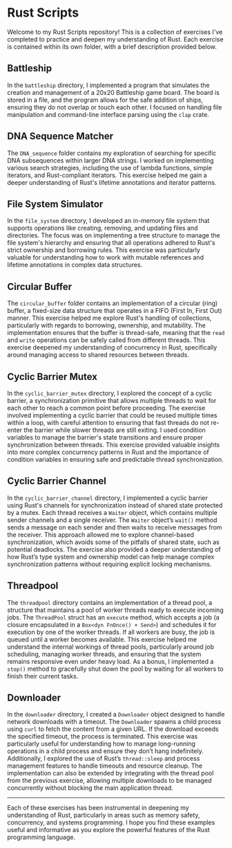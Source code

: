 # Rust Scripts

Welcome to my Rust Scripts repository! This is a collection of exercises I've completed to practice and deepen my understanding of Rust. Each exercise is contained within its own folder, with a brief description provided below.

## Battleship

In the `battleship` directory, I implemented a program that simulates the creation and management of a 20x20 Battleship game board. The board is stored in a file, and the program allows for the safe addition of ships, ensuring they do not overlap or touch each other. I focused on handling file manipulation and command-line interface parsing using the `clap` crate.

## DNA Sequence Matcher

The `DNA_sequence` folder contains my exploration of searching for specific DNA subsequences within larger DNA strings. I worked on implementing various search strategies, including the use of lambda functions, simple iterators, and Rust-compliant iterators. This exercise helped me gain a deeper understanding of Rust's lifetime annotations and iterator patterns.

## File System Simulator

In the `file_system` directory, I developed an in-memory file system that supports operations like creating, removing, and updating files and directories. The focus was on implementing a tree structure to manage the file system's hierarchy and ensuring that all operations adhered to Rust's strict ownership and borrowing rules. This exercise was particularly valuable for understanding how to work with mutable references and lifetime annotations in complex data structures.

## Circular Buffer

The `circular_buffer` folder contains an implementation of a circular (ring) buffer, a fixed-size data structure that operates in a FIFO (First In, First Out) manner. This exercise helped me explore Rust's handling of collections, particularly with regards to borrowing, ownership, and mutability. The implementation ensures that the buffer is thread-safe, meaning that the `read` and `write` operations can be safely called from different threads. This exercise deepened my understanding of concurrency in Rust, specifically around managing access to shared resources between threads.

## Cyclic Barrier Mutex

In the `cyclic_barrier_mutex` directory, I explored the concept of a cyclic barrier, a synchronization primitive that allows multiple threads to wait for each other to reach a common point before proceeding. The exercise involved implementing a cyclic barrier that could be reused multiple times within a loop, with careful attention to ensuring that fast threads do not re-enter the barrier while slower threads are still exiting. I used condition variables to manage the barrier's state transitions and ensure proper synchronization between threads. This exercise provided valuable insights into more complex concurrency patterns in Rust and the importance of condition variables in ensuring safe and predictable thread synchronization.

## Cyclic Barrier Channel

In the `cyclic_barrier_channel` directory, I implemented a cyclic barrier using Rust's channels for synchronization instead of shared state protected by a mutex. Each thread receives a `Waiter` object, which contains multiple sender channels and a single receiver. The `Waiter` object’s `wait()` method sends a message on each sender and then waits to receive messages from the receiver. This approach allowed me to explore channel-based synchronization, which avoids some of the pitfalls of shared state, such as potential deadlocks. The exercise also provided a deeper understanding of how Rust’s type system and ownership model can help manage complex synchronization patterns without requiring explicit locking mechanisms.

## Threadpool

The `threadpool` directory contains an implementation of a thread pool, a structure that maintains a pool of worker threads ready to execute incoming jobs. The `ThreadPool` struct has an `execute` method, which accepts a job (a closure encapsulated in a `Box<dyn FnOnce() + Send>`) and schedules it for execution by one of the worker threads. If all workers are busy, the job is queued until a worker becomes available. This exercise helped me understand the internal workings of thread pools, particularly around job scheduling, managing worker threads, and ensuring that the system remains responsive even under heavy load. As a bonus, I implemented a `stop()` method to gracefully shut down the pool by waiting for all workers to finish their current tasks.

## Downloader

In the `downloader` directory, I created a `Downloader` object designed to handle network downloads with a timeout. The `Downloader` spawns a child process using `curl` to fetch the content from a given URL. If the download exceeds the specified timeout, the process is terminated. This exercise was particularly useful for understanding how to manage long-running operations in a child process and ensure they don’t hang indefinitely. Additionally, I explored the use of Rust’s `thread::sleep` and process management features to handle timeouts and resource cleanup. The implementation can also be extended by integrating with the thread pool from the previous exercise, allowing multiple downloads to be managed concurrently without blocking the main application thread.

---

Each of these exercises has been instrumental in deepening my understanding of Rust, particularly in areas such as memory safety, concurrency, and systems programming. I hope you find these examples useful and informative as you explore the powerful features of the Rust programming language.
